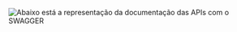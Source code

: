 ![Abaixo está a representação da documentação das APIs com o SWAGGER](https://github.com/muriloalvesdev/CreateReadUpdate/blob/master/src/main/resources/documention-api-oficial/doc.png)
